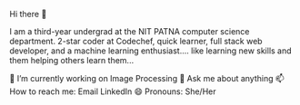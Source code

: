 Hi there 👋

I am a third-year undergrad at the NIT PATNA computer science department. 2-star coder at Codechef, quick learner, full stack web developer, and a machine learning enthusiast.... like learning new skills and them helping others learn them...

🔭 I’m currently working on Image Processing
💬 Ask me about anything
📫 How to reach me: Email LinkedIn 
😄 Pronouns: She/Her

<!---
rukmani2556/rukmani2556 is a ✨ special ✨ repository because its `README.md` (this file) appears on your GitHub profile.
You can click the Preview link to take a look at your changes.
--->

